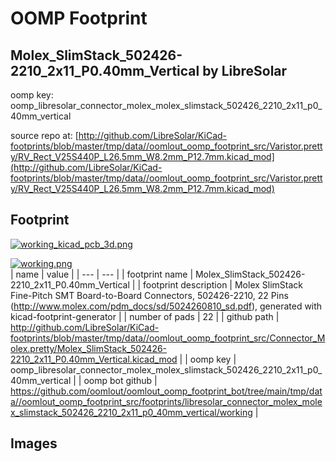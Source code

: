 # OOMP Footprint  
## Molex_SlimStack_502426-2210_2x11_P0.40mm_Vertical  by LibreSolar  
  
oomp key: oomp_libresolar_connector_molex_molex_slimstack_502426_2210_2x11_p0_40mm_vertical  
  
source repo at: [http://github.com/LibreSolar/KiCad-footprints/blob/master/tmp/data//oomlout_oomp_footprint_src/Varistor.pretty/RV_Rect_V25S440P_L26.5mm_W8.2mm_P12.7mm.kicad_mod](http://github.com/LibreSolar/KiCad-footprints/blob/master/tmp/data//oomlout_oomp_footprint_src/Varistor.pretty/RV_Rect_V25S440P_L26.5mm_W8.2mm_P12.7mm.kicad_mod)  
## Footprint  
  
[![working_kicad_pcb_3d.png](working_kicad_pcb_3d_600.png)](working_kicad_pcb_3d.png)  
  
[![working.png](working_600.png)](working.png)  
| name | value | 
| --- | --- | 
| footprint name | Molex_SlimStack_502426-2210_2x11_P0.40mm_Vertical | 
| footprint description | Molex SlimStack Fine-Pitch SMT Board-to-Board Connectors, 502426-2210, 22 Pins (http://www.molex.com/pdm_docs/sd/5024260810_sd.pdf), generated with kicad-footprint-generator | 
| number of pads | 22 | 
| github path | http://github.com/LibreSolar/KiCad-footprints/blob/master/tmp/data//oomlout_oomp_footprint_src/Connector_Molex.pretty/Molex_SlimStack_502426-2210_2x11_P0.40mm_Vertical.kicad_mod | 
| oomp key | oomp_libresolar_connector_molex_molex_slimstack_502426_2210_2x11_p0_40mm_vertical | 
| oomp bot github | https://github.com/oomlout/oomlout_oomp_footprint_bot/tree/main/tmp/data//oomlout_oomp_footprint_src/footprints/libresolar_connector_molex_molex_slimstack_502426_2210_2x11_p0_40mm_vertical/working | 
## Images  

